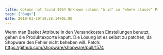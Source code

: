 ```yaml
---
title: Column not found 1054 Unknown column 'b.id' in 'where clause' Produktexport
tags: ["Bugs"]
date: 2018-03-20T19:28:14+01:00
---
```


Wenn man Basket Attribute in den Versandkosten Einstellungen benutzt, gehen die Produktexporte kaputt. Die Lösung ist es selbst zu patchen, da Shopware den Fehler nicht beheben will. Patch: https://github.com/shopware/shopware/pull/1574
